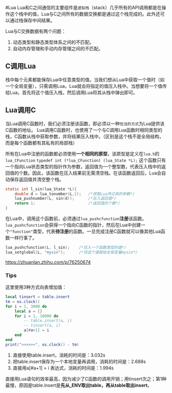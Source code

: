 #Lua 
Lua和C之间通信的主要组件是`虚拟栈`（stack）几乎所有的API调用都是在操作这个栈中的值，Lua与C之间所有的数据交换都是通过这个栈完成的。此外还可以通过栈保存中间结果。

Lua与C交换数据有两个问题：
1. 动态类型和静态类型体系之间的不匹配。
2. 自动内存管理和手动内存管理之间的不匹配。

## C调用Lua
栈中每个元素都能保存Lua中任意类型的值。当我们想从Lua中获取一个值时（如一个全局变量），只需调用Lua，Lua就会将指定的值压入栈中。当想要将一个值传给Lua，首先将这个值压入栈，然后调用Lua将其从栈中弹出即可。

## Lua调用C
当Lua调用C函数时，我们必须注册该函数，即必须以一种`恰当的方式`为Lua提供该C函数的地址。
Lua调用C函数时，也使用了一个与C调用Lua函数时相同类型的栈，C函数从栈中获取参数，并将结果压入栈中。（区别是这个栈不是全局结构，而是每个函数都有其私有的局部栈）

所有在Lua中注册的函数都必须使用**一个相同的原型**，该原型是定义在``lua.h``的``lua_CFunction`` 
``typedef int (*lua_CFunction) (lua_State *L);``
这个函数只有一个指向Lua状态类型的指针作为参数，返回值为一个整型数，代表压入栈中的返回值的个数。因此，该函数在压入结果前无需清空栈。在该函数返回后，Lua会自动保存返回值并清空整个栈。
```c
static int l_sin(lua_State *L){
	double d = lua_tonumber(L,1);   /*获取Lua传过来的参数*/
	lua_pushnumber(L, sin(d));      /*压入返回值*/
	return 1;                       /*返回值的个数*/	
}
```
在Lua中，调用这个函数前，必须通过``lua_pushcfunction``**注册**该函数。``lua_pushcfunction``会获得一个指向C函数的指针，然后在Lua中创建一个`"function"`类型，代表**待注册**的函数。一旦完成注册C函数就可以像其他Lua函数一样行事了。
```c
lua_pushcfunction(L, l_sin);    /*压入一个函数类型的值*/
lua_setglobal(L, "mysin");      /*将这个值赋给全局变量mysin*/
```

https://zhuanlan.zhihu.com/p/76250674


### Tips
这里使用3种方式向表增加值：
```lua
local tinsert = table.insert
tm = os.clock()
for i = 1, 3000 do
	local a = {} 
	for i = 1, 10000 do
		-- table.insert(a, i)
		-- tinsert(a, i) 
		a[#a+1] = i 
	end 
end 
print(">>>>>>", os.clock() - tm)
```
1.  直接使用table.insert，消耗的时间是：3.032s
2.  把table.insert保存为一个本地变量再调用，消耗的时间是：2.688s
3.  直接用a[#a+1] = i 表达式，消耗的时间是：1.994s

直接用Lua语句的效率最高，因为减少了C函数的调用开销；用tinsert次之；第1种最慢，原因是table.insert是**先从_ENV取出table，再从table取出insert**。